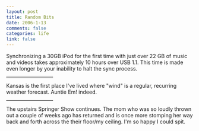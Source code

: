 ```yaml
--- 
layout: post
title: Random Bits
date: 2006-1-13
comments: false
categories: life
link: false
---
```

Synchronizing a 30GB iPod for the first time with just over 22 GB of music and videos takes approximately 10 hours over USB 1.1. This time is made even longer by your inability to halt the sync process.

<hr width="25%" />

Kansas is the first place I've lived where "wind" is a regular, recurring weather forecast. Auntie Em! indeed.

<hr width="25%" />

The upstairs Springer Show continues. The mom who was so loudly thrown out a couple of weeks ago has returned and is once more stomping her way back and forth across the their floor/my ceiling. I'm so happy I could spit.
